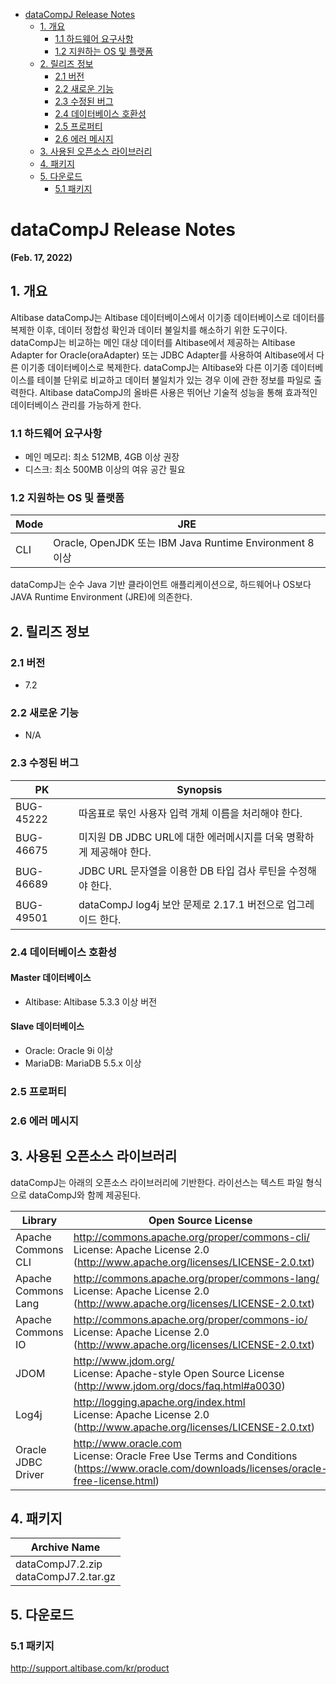 - [dataCompJ Release Notes](#datacompj-release-notes)
  - [1. 개요](#1-개요)
    - [1.1 하드웨어 요구사항](#11-하드웨어-요구사항)
    - [1.2 지원하는 OS 및 플랫폼](#12-지원하는-os-및-플랫폼)
  - [2. 릴리즈 정보](#2-릴리즈-정보)
    - [2.1 버전](#21-버전)
    - [2.2 새로운 기능](#22-새로운-기능)
    - [2.3 수정된 버그](#23-수정된-버그)
    - [2.4 데이터베이스 호환성](#24-데이터베이스-호환성)
    - [2.5 프로퍼티](#25-프로퍼티)
    - [2.6 에러 메시지](#26-에러-메시지)
  - [3. 사용된 오픈소스 라이브러리](#3-사용된-오픈소스-라이브러리)
  - [4. 패키지](#4-패키지)
  - [5. 다운로드](#5-다운로드)
    - [5.1 패키지](#51-패키지)

# dataCompJ Release Notes

**(Feb. 17, 2022)**

## 1. 개요

Altibase dataCompJ는 Altibase 데이터베이스에서 이기종 데이터베이스로 데이터를 복제한 이후, 데이터 정합성 확인과 데이터 불일치를 해소하기 위한 도구이다. dataCompJ는 비교하는 메인 대상 데이터를 Altibase에서 제공하는 Altibase Adapter for Oracle(oraAdapter) 또는 JDBC Adapter를 사용하여 Altibase에서 다른 이기종 데이터베이스로 복제한다. dataCompJ는 Altibase와 다른 이기종 데이터베이스를 테이블 단위로 비교하고 데이터 불일치가 있는 경우 이에 관한 정보를 파일로 출력한다. Altibase dataCompJ의 올바른 사용은 뛰어난 기술적 성능을 통해 효과적인 데이터베이스 관리를 가능하게 한다.

### 1.1 하드웨어 요구사항

- 메인 메모리: 최소 512MB, 4GB 이상 권장
- 디스크: 최소 500MB 이상의 여유 공간 필요

### 1.2 지원하는 OS 및 플랫폼

| Mode | JRE                                                      |
| ---- | -------------------------------------------------------- |
| CLI  | Oracle, OpenJDK 또는 IBM Java Runtime Environment 8 이상 |

dataCompJ는 순수 Java 기반 클라이언트 애플리케이션으로, 하드웨어나 OS보다 JAVA Runtime Environment (JRE)에 의존한다.

## 2. 릴리즈 정보

### 2.1 버전

- 7.2

### 2.2 새로운 기능

- N/A

### 2.3 수정된 버그

| PK        | Synopsis                                                     |
| --------- | ------------------------------------------------------------ |
| BUG-45222 | 따옴표로 묶인 사용자 입력 개체 이름을 처리해야 한다.         |
| BUG-46675 | 미지원 DB JDBC URL에 대한 에러메시지를 더욱 명확하게 제공해야 한다. |
| BUG-46689 | JDBC URL 문자열을 이용한 DB 타입 검사 루틴을 수정해야 한다.  |
| BUG-49501 | dataCompJ log4j 보안 문제로 2.17.1 버전으로 업그레이드 한다. |

### 2.4 데이터베이스 호환성

#### Master 데이터베이스

- Altibase: Altibase 5.3.3 이상 버전

#### Slave 데이터베이스

- Oracle: Oracle 9i 이상
- MariaDB: MariaDB 5.5.x 이상

### 2.5 프로퍼티

### 2.6 에러 메시지

## 3. 사용된 오픈소스 라이브러리

dataCompJ는 아래의 오픈소스 라이브러리에 기반한다. 라이선스는 텍스트 파일 형식으로 dataCompJ와 함께 제공된다.

| Library             | Open Source License                                          |
| ------------------- | ------------------------------------------------------------ |
| Apache Commons CLI  | http://commons.apache.org/proper/commons-cli/<br/>License: Apache License 2.0 (http://www.apache.org/licenses/LICENSE-2.0.txt) |
| Apache Commons Lang | http://commons.apache.org/proper/commons-lang/ <br/>License: Apache License 2.0 (http://www.apache.org/licenses/LICENSE-2.0.txt) |
| Apache Commons IO   | http://commons.apache.org/proper/commons-io/ <br>License: Apache License 2.0 (http://www.apache.org/licenses/LICENSE-2.0.txt) |
| JDOM                | http://www.jdom.org/ <br/>License: Apache-style Open Source License (http://www.jdom.org/docs/faq.html#a0030) |
| Log4j               | http://logging.apache.org/index.html <br/>License: Apache License 2.0 (http://www.apache.org/licenses/LICENSE-2.0.txt) |
| Oracle JDBC Driver  | http://www.oracle.com <br>License: Oracle Free Use Terms and Conditions (https://www.oracle.com/downloads/licenses/oracle-free-license.html) |

## 4. 패키지

| Archive Name                             |
| ---------------------------------------- |
| dataCompJ7.2.zip<br/>dataCompJ7.2.tar.gz |

## 5. 다운로드

### 5.1 패키지

http://support.altibase.com/kr/product
